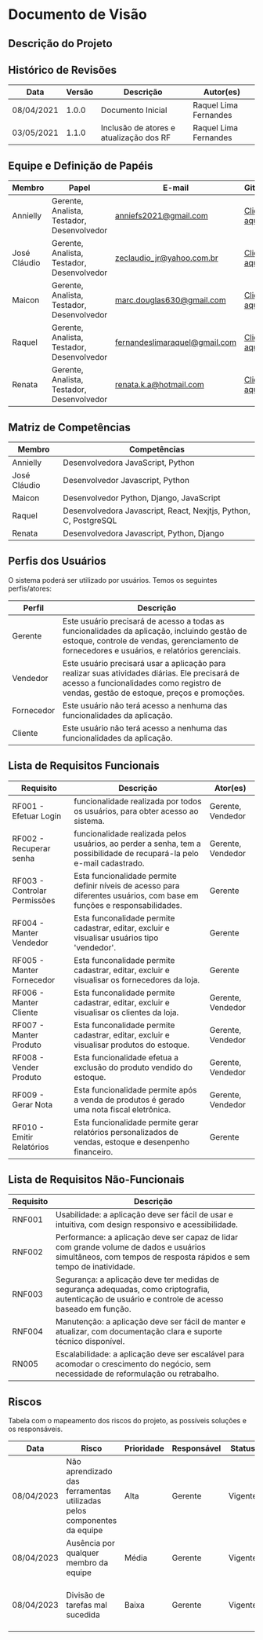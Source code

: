 # Documento de Visão

## Descrição do Projeto


## Histórico de Revisões 

| Data       | Versão  | Descrição                                   | Autor(es)                |
| ---------- | ------- | ------------------------------------------- | ------------------------ |
| 08/04/2021 | 1.0.0   | Documento Inicial                           | Raquel Lima Fernandes    |
| 03/05/2021 | 1.1.0   | Inclusão de atores e atualização dos RF     | Raquel Lima Fernandes    |

## Equipe e Definição de Papéis

| Membro       | Papel                                      | E-mail                       | GitHub                                           |
| ------------ | ------------------------------------------ | ---------------------------- | ------------------------------------------------ |
| Annielly     | Gerente, Analista, Testador, Desenvolvedor | anniefs2021@gmail.com        |[Clique aqui](https://github.com/Anniellyfs)      |
| José Cláudio | Gerente, Analista, Testador, Desenvolvedor | zeclaudio_jr@yahoo.com.br    |[Clique aqui](https://github.com/ZeClaudio-Jr)    |
| Maicon       | Gerente, Analista, Testador, Desenvolvedor | marc.douglas630@gmail.com    |[Clique aqui](https://github.com/wanessabezerra)  |
| Raquel       | Gerente, Analista, Testador, Desenvolvedor | fernandeslimaraquel@gmail.com|[Clique aqui](https://github.com/fernandesraquel) |
| Renata       | Gerente, Analista, Testador, Desenvolvedor | renata.k.a@hotmail.com       |[Clique aqui](https://github.com/renatak12)       |

## Matriz de Competências

| Membro       | Competências                                                                                                      |
| ------------ | ----------------------------------------------------------------------------------------------------------------- |
| Annielly     | Desenvolvedora JavaScript, Python                                                                                 |
| José Cláudio | Desenvolvedor Javascript, Python                                                                                  |
| Maicon       | Desenvolvedor Python, Django, JavaScript                                                                          |
| Raquel       | Desenvolvedora Javascript, React, Nexjtjs, Python, C, PostgreSQL                                                  |  
| Renata       | Desenvolvedora Javascript, Python, Django                                                                         |

## Perfis dos Usuários

O sistema poderá ser utilizado por usuários. Temos os seguintes perfis/atores:

| Perfil        | Descrição                                                                                                                                                      |
| ------------- | -------------------------------------------------------------------------------------------------------------------------------------------------------------- |
| Gerente       | Este usuário precisará de acesso a todas as funcionalidades da aplicação, incluindo gestão de estoque, controle de vendas, gerenciamento de fornecedores e usuários, e relatórios gerenciais.                                  |
| Vendedor   | Este usuário precisará usar a aplicação para realizar suas atividades diárias. Ele precisará de acesso a funcionalidades como registro de vendas, gestão de estoque, preços e promoções. |
| Fornecedor  | Este usuário não terá acesso a nenhuma das funcionalidades da aplicação. |
| Cliente  | Este usuário não terá acesso a nenhuma das funcionalidades da aplicação. |

## Lista de Requisitos Funcionais

| Requisito                                      | Descrição                                                                   | Ator(es)     |
| ---------------------------------------------- | ---------------------------------------------------------------- | -------- |
| RF001 - Efetuar Login    | funcionalidade realizada por todos os usuários, para obter acesso ao sistema. | Gerente, Vendedor |
| RF002 - Recuperar senha  | funcionalidade realizada pelos usuários, ao perder a senha, tem a possibilidade de recupará-la pelo e-mail cadastrado. | Gerente, Vendedor |
| RF003 - Controlar Permissões | Esta funcionalidade permite definir níveis de acesso para diferentes usuários, com base em funções e responsabilidades. | Gerente |
| RF004 - Manter Vendedor  | Esta funconalidade permite cadastrar, editar, excluir e visualisar usuários tipo 'vendedor'. | Gerente |
| RF005 - Manter Fornecedor | Esta funconalidade permite cadastrar, editar, excluir e visualisar os fornecedores da loja. | Gerente |
| RF006 - Manter Cliente | Esta funconalidade permite cadastrar, editar, excluir e visualisar os clientes da loja. | Gerente, Vendedor |
| RF007 - Manter Produto | Esta funconalidade permite cadastrar, editar, excluir e visualisar produtos do estoque. | Gerente, Vendedor |
| RF008 - Vender Produto | Esta funcionalidade efetua a exclusão do produto vendido do estoque. | Gerente, Vendedor |
| RF009 - Gerar Nota     | Esta funcionalidade permite após a venda de produtos é gerado uma nota fiscal eletrônica. | Gerente, Vendedor |
| RF010 - Emitir Relatórios | Esta funcionalidade permite gerar relatórios personalizados de vendas, estoque e desenpenho financeiro. | Gerente |


## Lista de Requisitos Não-Funcionais

| Requisito                                    | Descrição                                                                                    |
| -------------------------------------------- | -------------------------------------------------------------------------------------------- |
| RNF001  |Usabilidade: a aplicação deve ser fácil de usar e intuitiva, com design responsivo e acessibilidade.                                       |
| RNF002  | Performance: a aplicação deve ser capaz de lidar com grande volume de dados e usuários simultâneos, com tempos de resposta rápidos e sem tempo de inatividade. |
| RNF003 | Segurança: a aplicação deve ter medidas de segurança adequadas, como criptografia, autenticação de usuário e controle de acesso baseado em função. |
| RNF004 | Manutenção: a aplicação deve ser fácil de manter e atualizar, com documentação clara e suporte técnico disponível. |
| RN005  | Escalabilidade: a aplicação deve ser escalável para acomodar o crescimento do negócio, sem necessidade de reformulação ou retrabalho. |

## Riscos

Tabela com o mapeamento dos riscos do projeto, as possíveis soluções e os responsáveis.

| Data       | Risco                                                                  | Prioridade | Responsável | Status  | Providência/Solução                                            |
| ---------- | ---------------------------------------------------------------------- | ---------- | ----------- | ------- | -------------------------------------------------------------- |
| 08/04/2023 | Não aprendizado das ferramentas utilizadas pelos componentes da equipe | Alta       | Gerente     | Vigente | Reforçar estudos sobre as ferramentas.                         |
| 08/04/2023 | Ausência por qualquer membro da equipe                                 | Média      | Gerente     | Vigente | Planejar o cronograma tendo em base a agenda dos membros.      |
| 08/04/2023 | Divisão de tarefas mal sucedida                                        | Baixa      | Gerente     | Vigente | Acompanhar de perto o desenvolvimento de cada membro da equipe |
